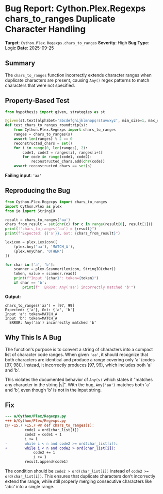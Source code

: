 # Bug Report: Cython.Plex.Regexps chars_to_ranges Duplicate Character Handling

**Target**: `Cython.Plex.Regexps.chars_to_ranges`
**Severity**: High
**Bug Type**: Logic
**Date**: 2025-09-25

## Summary

The `chars_to_ranges` function incorrectly extends character ranges when duplicate characters are present, causing `Any()` regex patterns to match characters that were not specified.

## Property-Based Test

```python
from hypothesis import given, strategies as st

@given(st.text(alphabet='abcdefghijklmnopqrstuvwxyz', min_size=1, max_size=100))
def test_chars_to_ranges_roundtrip(s):
    from Cython.Plex.Regexps import chars_to_ranges
    ranges = chars_to_ranges(s)
    assert len(ranges) % 2 == 0
    reconstructed_chars = set()
    for i in range(0, len(ranges), 2):
        code1, code2 = ranges[i], ranges[i+1]
        for code in range(code1, code2):
            reconstructed_chars.add(chr(code))
    assert reconstructed_chars == set(s)
```

**Failing input**: `'aa'`

## Reproducing the Bug

```python
from Cython.Plex.Regexps import chars_to_ranges
import Cython.Plex as plex
from io import StringIO

result = chars_to_ranges('aa')
chars_from_result = set(chr(c) for c in range(result[0], result[1]))
print(f"chars_to_ranges('aa') = {result}")
print(f"Expected: {{'a'}}, Got: {chars_from_result}")

lexicon = plex.Lexicon([
    (plex.Any('aa'), 'MATCH_A'),
    (plex.AnyChar, 'OTHER')
])

for char in ['a', 'b']:
    scanner = plex.Scanner(lexicon, StringIO(char))
    token, value = scanner.read()
    print(f"Input '{char}': token={token}")
    if char == 'b':
        print(f"  ERROR: Any('aa') incorrectly matched 'b'")
```

**Output:**
```
chars_to_ranges('aa') = [97, 99]
Expected: {'a'}, Got: {'a', 'b'}
Input 'a': token=MATCH_A
Input 'b': token=MATCH_A
  ERROR: Any('aa') incorrectly matched 'b'
```

## Why This Is A Bug

The function's purpose is to convert a string of characters into a compact list of character code ranges. When given `'aa'`, it should recognize that both characters are identical and produce a range covering only 'a' (codes [97, 98)). Instead, it incorrectly produces [97, 99), which includes both 'a' and 'b'.

This violates the documented behavior of `Any(s)` which states it "matches any character in the string |s|". With the bug, `Any('aa')` matches both 'a' and 'b', even though 'b' is not in the input string.

## Fix

```diff
--- a/Cython/Plex/Regexps.py
+++ b/Cython/Plex/Regexps.py
@@ -15,7 +15,7 @@ def chars_to_ranges(s):
         code1 = ord(char_list[i])
         code2 = code1 + 1
         i += 1
-        while i < n and code2 >= ord(char_list[i]):
+        while i < n and code2 > ord(char_list[i]):
             code2 += 1
             i += 1
         result.append(code1)
```

The condition should be `code2 > ord(char_list[i])` instead of `code2 >= ord(char_list[i])`. This ensures that duplicate characters don't incorrectly extend the range, while still properly merging consecutive characters like 'abc' into a single range.